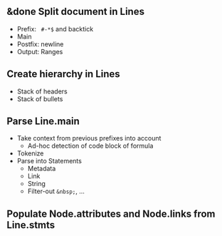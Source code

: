 ## &done Split document in Lines
- Prefix: ` #-*$` and backtick
- Main
- Postfix: newline
- Output: Ranges

## Create hierarchy in Lines
- Stack of headers
- Stack of bullets

## Parse Line.main
- Take context from previous prefixes into account
	- Ad-hoc detection of code block of formula
- Tokenize
- Parse into Statements
	- Metadata
	- Link
	- String
	- Filter-out `&nbsp;`, ...

## Populate Node.attributes and Node.links from Line.stmts

